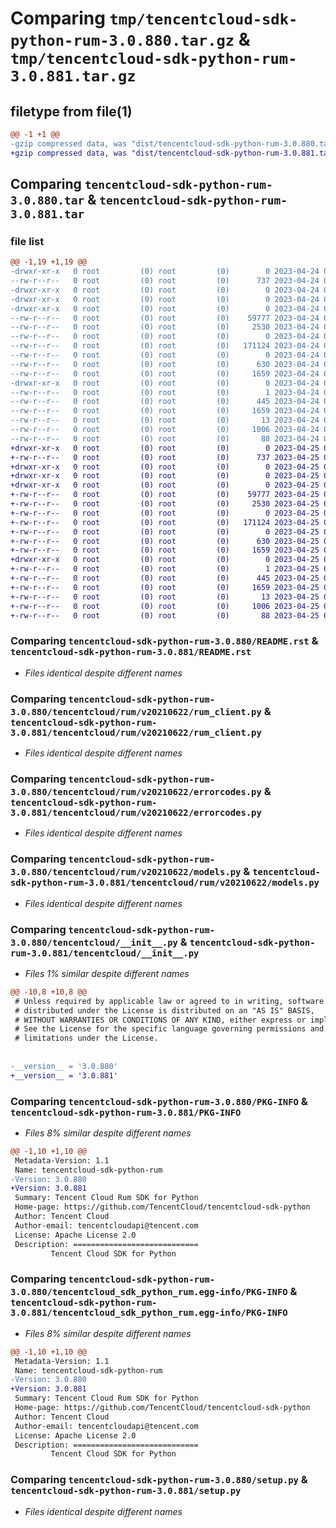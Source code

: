 # Comparing `tmp/tencentcloud-sdk-python-rum-3.0.880.tar.gz` & `tmp/tencentcloud-sdk-python-rum-3.0.881.tar.gz`

## filetype from file(1)

```diff
@@ -1 +1 @@
-gzip compressed data, was "dist/tencentcloud-sdk-python-rum-3.0.880.tar", last modified: Mon Apr 24 03:25:22 2023, max compression
+gzip compressed data, was "dist/tencentcloud-sdk-python-rum-3.0.881.tar", last modified: Tue Apr 25 00:50:15 2023, max compression
```

## Comparing `tencentcloud-sdk-python-rum-3.0.880.tar` & `tencentcloud-sdk-python-rum-3.0.881.tar`

### file list

```diff
@@ -1,19 +1,19 @@
-drwxr-xr-x   0 root         (0) root         (0)        0 2023-04-24 03:25:22.000000 tencentcloud-sdk-python-rum-3.0.880/
--rw-r--r--   0 root         (0) root         (0)      737 2023-04-24 03:25:21.000000 tencentcloud-sdk-python-rum-3.0.880/README.rst
-drwxr-xr-x   0 root         (0) root         (0)        0 2023-04-24 03:25:22.000000 tencentcloud-sdk-python-rum-3.0.880/tencentcloud/
-drwxr-xr-x   0 root         (0) root         (0)        0 2023-04-24 03:25:22.000000 tencentcloud-sdk-python-rum-3.0.880/tencentcloud/rum/
-drwxr-xr-x   0 root         (0) root         (0)        0 2023-04-24 03:25:22.000000 tencentcloud-sdk-python-rum-3.0.880/tencentcloud/rum/v20210622/
--rw-r--r--   0 root         (0) root         (0)    59777 2023-04-24 03:25:21.000000 tencentcloud-sdk-python-rum-3.0.880/tencentcloud/rum/v20210622/rum_client.py
--rw-r--r--   0 root         (0) root         (0)     2530 2023-04-24 03:25:22.000000 tencentcloud-sdk-python-rum-3.0.880/tencentcloud/rum/v20210622/errorcodes.py
--rw-r--r--   0 root         (0) root         (0)        0 2023-04-24 03:25:22.000000 tencentcloud-sdk-python-rum-3.0.880/tencentcloud/rum/v20210622/__init__.py
--rw-r--r--   0 root         (0) root         (0)   171124 2023-04-24 03:25:22.000000 tencentcloud-sdk-python-rum-3.0.880/tencentcloud/rum/v20210622/models.py
--rw-r--r--   0 root         (0) root         (0)        0 2023-04-24 03:25:22.000000 tencentcloud-sdk-python-rum-3.0.880/tencentcloud/rum/__init__.py
--rw-r--r--   0 root         (0) root         (0)      630 2023-04-24 03:25:21.000000 tencentcloud-sdk-python-rum-3.0.880/tencentcloud/__init__.py
--rw-r--r--   0 root         (0) root         (0)     1659 2023-04-24 03:25:22.000000 tencentcloud-sdk-python-rum-3.0.880/PKG-INFO
-drwxr-xr-x   0 root         (0) root         (0)        0 2023-04-24 03:25:22.000000 tencentcloud-sdk-python-rum-3.0.880/tencentcloud_sdk_python_rum.egg-info/
--rw-r--r--   0 root         (0) root         (0)        1 2023-04-24 03:25:22.000000 tencentcloud-sdk-python-rum-3.0.880/tencentcloud_sdk_python_rum.egg-info/dependency_links.txt
--rw-r--r--   0 root         (0) root         (0)      445 2023-04-24 03:25:22.000000 tencentcloud-sdk-python-rum-3.0.880/tencentcloud_sdk_python_rum.egg-info/SOURCES.txt
--rw-r--r--   0 root         (0) root         (0)     1659 2023-04-24 03:25:22.000000 tencentcloud-sdk-python-rum-3.0.880/tencentcloud_sdk_python_rum.egg-info/PKG-INFO
--rw-r--r--   0 root         (0) root         (0)       13 2023-04-24 03:25:22.000000 tencentcloud-sdk-python-rum-3.0.880/tencentcloud_sdk_python_rum.egg-info/top_level.txt
--rw-r--r--   0 root         (0) root         (0)     1006 2023-04-24 03:25:21.000000 tencentcloud-sdk-python-rum-3.0.880/setup.py
--rw-r--r--   0 root         (0) root         (0)       88 2023-04-24 03:25:22.000000 tencentcloud-sdk-python-rum-3.0.880/setup.cfg
+drwxr-xr-x   0 root         (0) root         (0)        0 2023-04-25 00:50:15.000000 tencentcloud-sdk-python-rum-3.0.881/
+-rw-r--r--   0 root         (0) root         (0)      737 2023-04-25 00:50:14.000000 tencentcloud-sdk-python-rum-3.0.881/README.rst
+drwxr-xr-x   0 root         (0) root         (0)        0 2023-04-25 00:50:15.000000 tencentcloud-sdk-python-rum-3.0.881/tencentcloud/
+drwxr-xr-x   0 root         (0) root         (0)        0 2023-04-25 00:50:15.000000 tencentcloud-sdk-python-rum-3.0.881/tencentcloud/rum/
+drwxr-xr-x   0 root         (0) root         (0)        0 2023-04-25 00:50:15.000000 tencentcloud-sdk-python-rum-3.0.881/tencentcloud/rum/v20210622/
+-rw-r--r--   0 root         (0) root         (0)    59777 2023-04-25 00:50:14.000000 tencentcloud-sdk-python-rum-3.0.881/tencentcloud/rum/v20210622/rum_client.py
+-rw-r--r--   0 root         (0) root         (0)     2530 2023-04-25 00:50:14.000000 tencentcloud-sdk-python-rum-3.0.881/tencentcloud/rum/v20210622/errorcodes.py
+-rw-r--r--   0 root         (0) root         (0)        0 2023-04-25 00:50:14.000000 tencentcloud-sdk-python-rum-3.0.881/tencentcloud/rum/v20210622/__init__.py
+-rw-r--r--   0 root         (0) root         (0)   171124 2023-04-25 00:50:14.000000 tencentcloud-sdk-python-rum-3.0.881/tencentcloud/rum/v20210622/models.py
+-rw-r--r--   0 root         (0) root         (0)        0 2023-04-25 00:50:14.000000 tencentcloud-sdk-python-rum-3.0.881/tencentcloud/rum/__init__.py
+-rw-r--r--   0 root         (0) root         (0)      630 2023-04-25 00:50:14.000000 tencentcloud-sdk-python-rum-3.0.881/tencentcloud/__init__.py
+-rw-r--r--   0 root         (0) root         (0)     1659 2023-04-25 00:50:15.000000 tencentcloud-sdk-python-rum-3.0.881/PKG-INFO
+drwxr-xr-x   0 root         (0) root         (0)        0 2023-04-25 00:50:15.000000 tencentcloud-sdk-python-rum-3.0.881/tencentcloud_sdk_python_rum.egg-info/
+-rw-r--r--   0 root         (0) root         (0)        1 2023-04-25 00:50:15.000000 tencentcloud-sdk-python-rum-3.0.881/tencentcloud_sdk_python_rum.egg-info/dependency_links.txt
+-rw-r--r--   0 root         (0) root         (0)      445 2023-04-25 00:50:15.000000 tencentcloud-sdk-python-rum-3.0.881/tencentcloud_sdk_python_rum.egg-info/SOURCES.txt
+-rw-r--r--   0 root         (0) root         (0)     1659 2023-04-25 00:50:15.000000 tencentcloud-sdk-python-rum-3.0.881/tencentcloud_sdk_python_rum.egg-info/PKG-INFO
+-rw-r--r--   0 root         (0) root         (0)       13 2023-04-25 00:50:15.000000 tencentcloud-sdk-python-rum-3.0.881/tencentcloud_sdk_python_rum.egg-info/top_level.txt
+-rw-r--r--   0 root         (0) root         (0)     1006 2023-04-25 00:50:14.000000 tencentcloud-sdk-python-rum-3.0.881/setup.py
+-rw-r--r--   0 root         (0) root         (0)       88 2023-04-25 00:50:15.000000 tencentcloud-sdk-python-rum-3.0.881/setup.cfg
```

### Comparing `tencentcloud-sdk-python-rum-3.0.880/README.rst` & `tencentcloud-sdk-python-rum-3.0.881/README.rst`

 * *Files identical despite different names*

### Comparing `tencentcloud-sdk-python-rum-3.0.880/tencentcloud/rum/v20210622/rum_client.py` & `tencentcloud-sdk-python-rum-3.0.881/tencentcloud/rum/v20210622/rum_client.py`

 * *Files identical despite different names*

### Comparing `tencentcloud-sdk-python-rum-3.0.880/tencentcloud/rum/v20210622/errorcodes.py` & `tencentcloud-sdk-python-rum-3.0.881/tencentcloud/rum/v20210622/errorcodes.py`

 * *Files identical despite different names*

### Comparing `tencentcloud-sdk-python-rum-3.0.880/tencentcloud/rum/v20210622/models.py` & `tencentcloud-sdk-python-rum-3.0.881/tencentcloud/rum/v20210622/models.py`

 * *Files identical despite different names*

### Comparing `tencentcloud-sdk-python-rum-3.0.880/tencentcloud/__init__.py` & `tencentcloud-sdk-python-rum-3.0.881/tencentcloud/__init__.py`

 * *Files 1% similar despite different names*

```diff
@@ -10,8 +10,8 @@
 # Unless required by applicable law or agreed to in writing, software
 # distributed under the License is distributed on an "AS IS" BASIS,
 # WITHOUT WARRANTIES OR CONDITIONS OF ANY KIND, either express or implied.
 # See the License for the specific language governing permissions and
 # limitations under the License.
 
 
-__version__ = '3.0.880'
+__version__ = '3.0.881'
```

### Comparing `tencentcloud-sdk-python-rum-3.0.880/PKG-INFO` & `tencentcloud-sdk-python-rum-3.0.881/PKG-INFO`

 * *Files 8% similar despite different names*

```diff
@@ -1,10 +1,10 @@
 Metadata-Version: 1.1
 Name: tencentcloud-sdk-python-rum
-Version: 3.0.880
+Version: 3.0.881
 Summary: Tencent Cloud Rum SDK for Python
 Home-page: https://github.com/TencentCloud/tencentcloud-sdk-python
 Author: Tencent Cloud
 Author-email: tencentcloudapi@tencent.com
 License: Apache License 2.0
 Description: ============================
         Tencent Cloud SDK for Python
```

### Comparing `tencentcloud-sdk-python-rum-3.0.880/tencentcloud_sdk_python_rum.egg-info/PKG-INFO` & `tencentcloud-sdk-python-rum-3.0.881/tencentcloud_sdk_python_rum.egg-info/PKG-INFO`

 * *Files 8% similar despite different names*

```diff
@@ -1,10 +1,10 @@
 Metadata-Version: 1.1
 Name: tencentcloud-sdk-python-rum
-Version: 3.0.880
+Version: 3.0.881
 Summary: Tencent Cloud Rum SDK for Python
 Home-page: https://github.com/TencentCloud/tencentcloud-sdk-python
 Author: Tencent Cloud
 Author-email: tencentcloudapi@tencent.com
 License: Apache License 2.0
 Description: ============================
         Tencent Cloud SDK for Python
```

### Comparing `tencentcloud-sdk-python-rum-3.0.880/setup.py` & `tencentcloud-sdk-python-rum-3.0.881/setup.py`

 * *Files identical despite different names*

